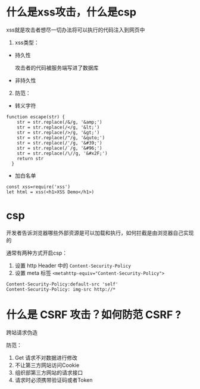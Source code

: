 # 什么是xss攻击，什么是csp

xss就是攻击者想尽一切办法将可以执行的代码注入到网页中

1. xss类型：
* 持久性

  攻击者的代码被服务端写进了数据库

* 非持久性

2. 防范：
* 转义字符

``` 
function escape(str) {
    str = str.replace(/&/g, '&amp;')
    str = str.replace(/</g, '&lt;')
    str = str.replace(/>/g, '&gt;')
    str = str.replace(/"/g, '&quto;')
    str = str.replace(/'/g, '&#39;')
    str = str.replace(/`/g, '&#96;')
    str = str.replace(/\//g, '&#x2F;')
    return str
  }
```

* 加白名单

``` 
const xss=require('xss')
let html = xss(<h1>XSS Demo</h1>)
```

# csp

开发者告诉浏览器哪些外部资源是可以加载和执行，如何拦截是由浏览器自己实现的

通常有两种方式开启csp：

1. 设置 http Header 中的 `Content-Security-Policy`
2. 设置 meta 标签 `<metahttp-equiv="Content-Security-Policy">`

``` 
Content-Security-Policy:default-src 'self'
Content-Security-Policy: img-src http://*
```

# 什么是 CSRF 攻击？如何防范 CSRF ?
跨站请求伪造

防范：
1. Get 请求不对数据进行修改
2. 不让第三方网站访问Cookie
3. 组织部第三方网站的请求接口
4. 请求时必须携带验证码或者Token